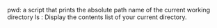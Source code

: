 pwd: a script that prints the absolute path name of the current working directory
ls : Display the contents list of your current directory.
